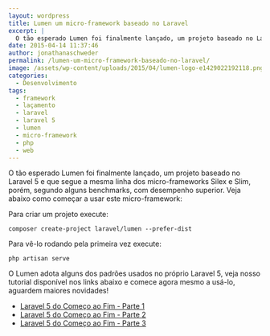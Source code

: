 ```yaml
---
layout: wordpress
title: Lumen um micro-framework baseado no Laravel
excerpt: |
  O tão esperado Lumen foi finalmente lançado, um projeto baseado no Laravel 5 e que segue a mesma linha dos micro-frameworks Silex e Slim, porém, segundo alguns benchmarks, com desempenho superior. Veja como começar seu projeto usando o recem lançado Lumen!
date: 2015-04-14 11:37:46
author: jonathanaschweder
permalink: /lumen-um-micro-framework-baseado-no-laravel/
image: /assets/wp-content/uploads/2015/04/lumen-logo-e1429022192118.png
categories:
  - Desenvolvimento
tags:
  - framework
  - laçamento
  - laravel
  - laravel 5
  - lumen
  - micro-framework
  - php
  - web
---
```


O tão esperado Lumen foi finalmente lançado, um projeto baseado no Laravel 5 e que segue a mesma linha dos micro-frameworks Silex e Slim, porém, segundo alguns benchmarks, com desempenho superior. Veja abaixo como começar a usar este micro-framework:

Para criar um projeto execute:
<pre><code>composer create-project laravel/lumen --prefer-dist</code></pre>
Para vê-lo rodando pela primeira vez execute:
<pre><code>php artisan serve</code></pre>
O Lumen adota alguns dos padrões usados no próprio Laravel 5, veja nosso tutorial disponível nos links abaixo e comece agora mesmo a usá-lo, aguardem maiores novidades!
<ul>
	<li><a href="/2015/02/18/tutorial-laravel-5/" target="_blank">Laravel 5 do Começo ao Fim - Parte 1</a></li>
	<li><a href="/2015/03/09/tutorial-laravel-5-parte-2/" target="_blank">Laravel 5 do Começo ao Fim - Parte 2</a></li>
	<li><a href="/2015/03/24/laravel-5-do-comeco-ao-fim-parte-3/" target="_blank">Laravel 5 do Começo ao Fim - Parte 3</a></li>
</ul>